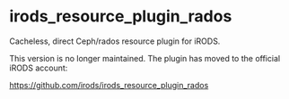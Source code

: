 # irods_resource_plugin_rados

Cacheless, direct Ceph/rados resource plugin for iRODS.

This version is no longer maintained. The plugin has moved to the official iRODS account:

https://github.com/irods/irods_resource_plugin_rados
